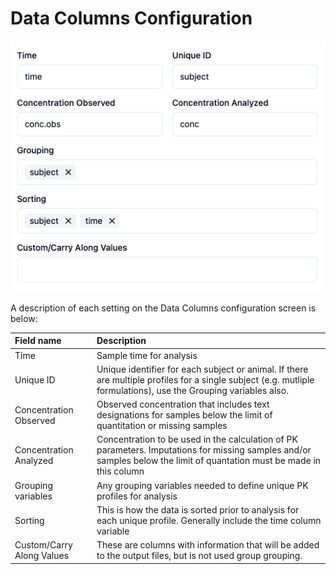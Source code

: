 # Data Columns Configuration
![Column configuration input](./images/Columns_input.png)

A description of each setting on the Data Columns configuration screen is below:

|Field name|Description|
|:---|:---|
|Time|Sample time for analysis|
|Unique ID|Unique identifier for each subject or animal. If there are multiple profiles for a single subject (e.g. mutliple formulations), use the Grouping variables also.|
|Concentration Observed|Observed concentration that includes text designations for samples below the limit of quantitation or missing samples|
|Concentration Analyzed|Concentration to be used in the calculation of PK parameters. Imputations for missing samples and/or samples below the limit of quantation must be made in this column|
|Grouping variables|Any grouping variables needed to define unique PK profiles for analysis|
|Sorting|This is how the data is sorted prior to analysis for each unique profile. Generally include the time column variable|
|Custom/Carry Along Values|These are columns with information that will be added to the output files, but is not used group grouping.|
